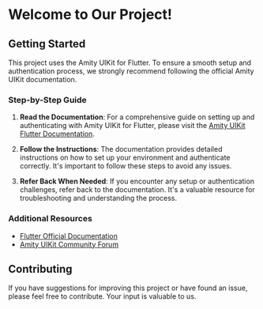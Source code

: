 

# Welcome to Our Project!

## Getting Started

This project uses the Amity UIKit for Flutter. To ensure a smooth setup and authentication process, we strongly recommend following the official Amity UIKit documentation.

### Step-by-Step Guide

1. **Read the Documentation**: For a comprehensive guide on setting up and authenticating with Amity UIKit for Flutter, please visit the [Amity UIKit Flutter Documentation](https://docs.amity.co/amity-uikit/flutter/setup-and-authentication).

2. **Follow the Instructions**: The documentation provides detailed instructions on how to set up your environment and authenticate correctly. It's important to follow these steps to avoid any issues.

3. **Refer Back When Needed**: If you encounter any setup or authentication challenges, refer back to the documentation. It's a valuable resource for troubleshooting and understanding the process.

### Additional Resources

- [Flutter Official Documentation](https://flutter.dev/docs)
- [Amity UIKit Community Forum](https://community.amity.co/)

## Contributing

If you have suggestions for improving this project or have found an issue, please feel free to contribute. Your input is valuable to us.

